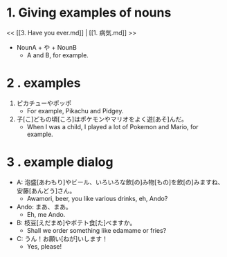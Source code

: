 # 1. Giving examples of nouns

<< [[3. Have you ever.md]] | [[1. 病気.md]] >>

- NounA + や + NounB
    - A and B, for example.

# 2 . examples

1. ピカチューやポッポ
    - For example, Pikachu and Pidgey.
2. 子\[こ\]どもの頃\[ころ\]はポケモンやマリオをよく遊\[あそ\]んだ。
    - When I was a child, I played a lot of Pokemon and Mario, for example.

# 3 . example dialog

- A: 泡盛\[あわもり\]やビール、いろいろな飲\[の\]み物\[もの\]を飲\[の\]みますね、安藤\[あんどう\]さん。
    - Awamori, beer, you like various drinks, eh, Ando?
- Ando: まあ、まあ。
    - Eh, me Ando.
- B: 枝豆\[えだまめ\]やポテト食\[た\]べますか。
    - Shall we order something like edamame or fries?
- C: うん！お願い\[ねが\]いします！
    - Yes, please! 